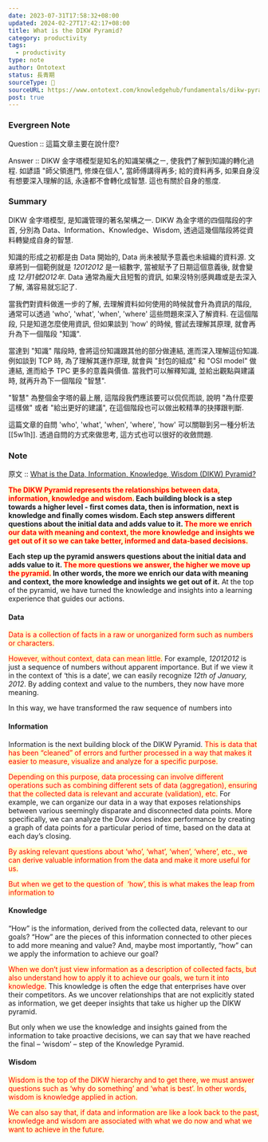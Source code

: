 ```yaml
---
date: 2023-07-31T17:58:32+08:00
updated: 2024-02-27T17:42:17+08:00
title: What is the DIKW Pyramid?
category: productivity
tags:
  - productivity
type: note
author: Ontotext
status: 長青期
sourceType: 📰️
sourceURL: https://www.ontotext.com/knowledgehub/fundamentals/dikw-pyramid/
post: true
---
```


### Evergreen Note

Question :: 這篇文章主要在說什麼?

Answer :: DIKW 金字塔模型是知名的知識架構之ㄧ, 使我們了解到知識的轉化過程. 如諺語 "師父領進門, 修煉在個人", 當師傅講得再多; 給的資料再多, 如果自身沒有想要深入理解的話, 永遠都不會轉化成智慧. 這也有關於自身的態度.

<!--more-->

### Summary

DIKW 金字塔模型, 是知識管理的著名架構之一. DIKW 為金字塔的四個階段的字首, 分別為 Data、Information、Knowledge、Wisdom, 透過這幾個階段將從資料轉變成自身的智慧.

知識的形成之初都是由 Data 開始的, Data 尚未被賦予意義也未組織的資料源. 文章將到一個範例就是 *12012012* 是一組數字, 當被賦予了日期這個意義後, 就會變成 *12月1號2012年*. Data 通常為龐大且短暫的資訊, 如果沒特別感興趣或是去深入了解, 滿容易就忘記了.

當我們對資料做進一步的了解, 去理解資料如何使用的時候就會升為資訊的階段, 通常可以透過 'who', 'what', 'when', 'where' 這些問題來深入了解資料. 在這個階段, 只是知道怎麼使用資訊, 但如果談到 'how' 的時候, 嘗試去理解其原理, 就會再升為下一個階段 "知識".

當達到 "知識" 階段時, 會將這份知識跟其他的部分做連結, 進而深入理解這份知識. 例如談到 TCP  時, 為了理解其運作原理, 就會與 "封包的組成" 和 "OSI model" 做連結, 進而給予 TPC 更多的意義與價值. 當我們可以解釋知識, 並給出觀點與建議時, 就再升為下一個階段 "智慧".

"智慧" 為整個金字塔的最上層, 這階段我們應該要可以侃侃而談, 說明 "為什麼要這樣做" 或者 "給出更好的建議", 在這個階段也可以做出較精準的抉擇跟判斷.

這篇文章的自問 'who', 'what', 'when', 'where', 'how' 可以關聯到另一種分析法 [[5w1h]]. 透過自問的方式來做思考, 這方式也可以很好的收斂問題.

### Note

原文 :: [What is the Data, Information, Knowledge, Wisdom (DIKW) Pyramid?](https://www.ontotext.com/knowledgehub/fundamentals/dikw-pyramid/)

**<span style="background-color: #ffffcc; color: red">The DIKW Pyramid represents the relationships between data, information, knowledge and wisdom.</span> Each building block is a step towards a higher level - first comes data, then is information, next is knowledge and finally comes wisdom. Each step answers different questions about the initial data and adds value to it. <span style="background-color: #ffffcc; color: red">The more we enrich our data with meaning and context, the more knowledge and insights we get out of it so we can take better, informed and data-based decisions.</span>**

**Each step up the pyramid answers questions about the initial data and adds value to it. <span style="background-color: #ffffcc; color: red">The more questions we answer, the higher we move up the pyramid.</span> In other words, the more we enrich our data with meaning and context, the more knowledge and insights we get out of it.** At the top of the pyramid, we have turned the knowledge and insights into a learning experience that guides our actions.

#### **Data**

<span style="background-color: #ffffcc; color: red">Data is a collection of facts in a raw or unorganized form such as numbers or characters.</span>

<span style="background-color: #ffffcc; color: red">However, without context, data can mean little.</span> For example, *12012012* is just a sequence of numbers without apparent importance. But if we view it in the context of ‘this is a date’, we can easily recognize *12th of January, 2012*. By adding context and value to the numbers, they now have more meaning.

In this way, we have transformed the raw sequence of numbers into

#### **Information**

Information is the next building block of the DIKW Pyramid. <span style="background-color: #ffffcc; color: red">This is data that has been “cleaned” of errors and further processed in a way that makes it easier to measure, visualize and analyze for a specific purpose.</span>

<span style="background-color: #ffffcc; color: red">Depending on this purpose, data processing can involve different operations such as combining different sets of data (aggregation), ensuring that the collected data is relevant and accurate (validation), etc.</span> For example, we can organize our data in a way that exposes relationships between various seemingly disparate and disconnected data points. More specifically, we can analyze the Dow Jones index performance by creating a graph of data points for a particular period of time, based on the data at each day’s closing.

<span style="background-color: #ffffcc; color: red">By asking relevant questions about ‘who’, ‘what’, ‘when’, ‘where’, etc., we can derive valuable information from the data and make it more useful for us.</span>

<span style="background-color: #ffffcc; color: red">But when we get to the question of  ‘how’, this is what makes the leap from information to</span>

#### **Knowledge**

“How” is the information, derived from the collected data, relevant to our goals? “How” are the pieces of this information connected to other pieces to add more meaning and value? And, maybe most importantly, “how” can we apply the information to achieve our goal?

<span style="background-color: #ffffcc; color: red">When we don’t just view information as a description of collected facts, but also understand how to apply it to achieve our goals, we turn it into knowledge.</span> This knowledge is often the edge that enterprises have over their competitors. As we uncover relationships that are not explicitly stated as information, we get deeper insights that take us higher up the DIKW pyramid.

But only when we use the knowledge and insights gained from the information to take proactive decisions, we can say that we have reached the final – ‘wisdom’ – step of the Knowledge Pyramid.

#### **Wisdom**

<span style="background-color: #ffffcc; color: red">Wisdom is the top of the DIKW hierarchy and to get there, we must answer questions such as ‘why do something’ and ‘what is best’. In other words, wisdom is knowledge applied in action.</span>

<span style="background-color: #ffffcc; color: red">We can also say that, if data and information are like a look back to the past, knowledge and wisdom are associated with what we do now and what we want to achieve in the future.</span>